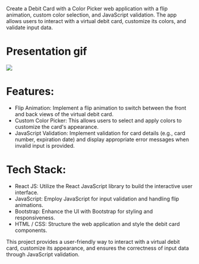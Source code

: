 


Create a Debit Card with a Color Picker web application with a flip animation, custom color selection, and JavaScript validation. The app allows users to interact with a virtual debit card, customize its colors, and validate input data.

# Presentation gif
![](https://github.com/AbhijeetShinde93/debitcard/blob/master/src/assets/ezgif.com-video-to-gif.gif)

# Features:

* Flip Animation: Implement a flip animation to switch between the front and back views of the virtual debit card.
* Custom Color Picker: This allows users to select and apply colors to customize the card's appearance.
* JavaScript Validation: Implement validation for card details (e.g., card number, expiration date) and display appropriate error messages when invalid input is provided.

# Tech Stack:

* React JS: Utilize the React JavaScript library to build the interactive user interface.
* JavaScript: Employ JavaScript for input validation and handling flip animations.
* Bootstrap: Enhance the UI with Bootstrap for styling and responsiveness.
* HTML / CSS: Structure the web application and style the debit card components.

This project provides a user-friendly way to interact with a virtual debit card, customize its appearance, and ensures the correctness of input data through JavaScript validation.


